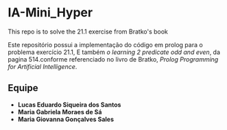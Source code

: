 # IA-Mini_Hyper
This repo is to solve the  21.1 exercise from Bratko's book

Este repositório possui a implementação do código em prolog para o problema exercício 21.1, E também *o learning
2 predicate odd and even*, da pagina 514.conforme referenciado no livro de Bratko, *Prolog Programming for Artificial Intelligence*. 



## Equipe

- **Lucas Eduardo Siqueira dos Santos**
- **Maria Gabriela Moraes de Sá**
- **Maria Giovanna Gonçalves Sales**


